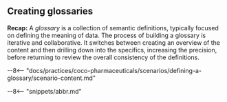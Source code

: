<!-- SPDX-License-Identifier: CC-BY-4.0 -->
<!-- Copyright Contributors to the Egeria project. -->

## Creating glossaries

**Recap:** A *glossary* is a collection of semantic definitions, typically focused on defining the meaning of data. The process of building a glossary is iterative and collaborative.  It switches between creating an overview of the content and then drilling down into the specifics, increasing the precision, before returning to review the overall consistency of the definitions.

--8<-- "docs/practices/coco-pharmaceuticals/scenarios/defining-a-glossary/scenario-content.md"


--8<-- "snippets/abbr.md"